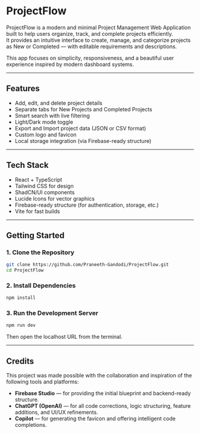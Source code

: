 # ProjectFlow

ProjectFlow is a modern and minimal Project Management Web Application built to help users organize, track, and complete projects efficiently.  
It provides an intuitive interface to create, manage, and categorize projects as New or Completed — with editable requirements and descriptions.  

This app focuses on simplicity, responsiveness, and a beautiful user experience inspired by modern dashboard systems.

---

## Features

- Add, edit, and delete project details  
- Separate tabs for New Projects and Completed Projects  
- Smart search with live filtering  
- Light/Dark mode toggle  
- Export and Import project data (JSON or CSV format)  
- Custom logo and favicon  
- Local storage integration (via Firebase-ready structure)

---

## Tech Stack

- React + TypeScript  
- Tailwind CSS for design  
- ShadCN/UI components  
- Lucide Icons for vector graphics  
- Firebase-ready structure (for authentication, storage, etc.)  
- Vite for fast builds  

---

## Getting Started

### 1. Clone the Repository
```bash
git clone https://github.com/Praneeth-Gandodi/ProjectFlow.git
cd ProjectFlow
```

### 2. Install Dependencies
```bash
npm install
```

### 3. Run the Development Server
```bash
npm run dev
```
Then open the localhost URL from the terminal.

---

## Credits

This project was made possible with the collaboration and inspiration of the following tools and platforms:

- **Firebase Studio** — for providing the initial blueprint and backend-ready structure.  
- **ChatGPT (OpenAI)** — for all code corrections, logic structuring, feature additions, and UI/UX refinements.  
- **Copilot** — for generating the favicon and offering intelligent code completions.
